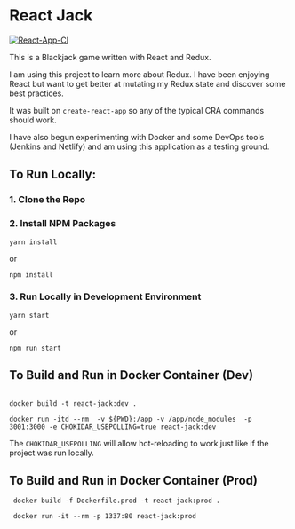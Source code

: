 # React Jack


[![React-App-CI](https://github.com/mwolfhoffman/react-jack/actions/workflows/main.yml/badge.svg?branch=master)](https://github.com/mwolfhoffman/react-jack/actions/workflows/main.yml)


This is a Blackjack game written with React and Redux.

I am using this project to learn more about Redux. I have been enjoying React but want to get better at mutating my Redux state and discover some best practices.

It was built on `create-react-app` so any of the typical CRA commands should work.

I have also begun experimenting with Docker and some DevOps tools (Jenkins and Netlify) and am using this application as a testing ground.


## To Run Locally:

### 1. Clone the Repo

### 2. Install NPM Packages

```
yarn install
```

or

```
npm install
```

### 3. Run Locally in Development Environment

```
yarn start
```

or

```
npm run start
```

## To Build and Run in Docker Container (Dev)

```

docker build -t react-jack:dev .
 
docker run -itd --rm  -v ${PWD}:/app -v /app/node_modules  -p 3001:3000 -e CHOKIDAR_USEPOLLING=true react-jack:dev
```

The `CHOKIDAR_USEPOLLING` will allow hot-reloading to work just like if the project was run locally.


## To Build and Run in Docker Container (Prod)

```
 docker build -f Dockerfile.prod -t react-jack:prod .
 
 docker run -it --rm -p 1337:80 react-jack:prod
```
